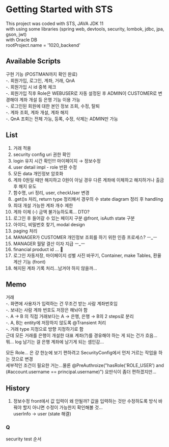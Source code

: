 # Getting Started with STS  

This project was coded with STS, JAVA JDK 11  
with using some libraries (spring web, devtools, security, lombok, jdbc, jpa, gson, jwt)  
with Oracle DB  
rootProject.name = '1020_backend'  

## Available Scripts  

구현 기능 (POSTMAN까지 확인 완료)  
-. 회원가입, 로그인, 계좌, 거래, QnA  
-. 회원가입 시 id 중복 체크  
-. 회원가입 직후 Role은 WEBUSER로 자동 설정된 후 ADMIN이 CUSTOMER로 변경해야 계좌 개설 등 은행 기능 이용 가능  
-. 로그인된 회원에 대한 본인 정보 조회, 수정, 탈퇴  
-. 계좌 조회, 계좌 개설, 계좌 해지  
-. QnA 조회는 전체 가능, 등록, 수정, 삭제는 ADMIN만 가능  

## List  

1. 거래 적용
1. security config uri 권한 확인
1. login 유지 시간 확인!!! 마이페이지 → 정보수정
1. user detail impl - role 반환 수정
1. 모든 data 개인정보 암호화
1. 계좌 0원일 때만 해지하고 0원이 아닐 경우 다른 계좌에 이체하고 해지하거나 출금 후 해지 유도
1. 함수명, uri 정리, user, checkUser 변경
1. .get()s 처리, return type 정리해서 경우의 수 state diagram 정리 후 handling
1. 최대 개설 가능한 계좌 개수 제한
1. 계좌 이체 (-) 금액 불가능하도록... DTO?  
1. 로그인 후 들어갈 수 있는 페이지 구분 @front, isAuth state 구분
1. 아이디, 비밀번호 찾기, modal design  
1. paging 처리  
1. MANAGER가 CUSTOMER 개인정보 조회를 하기 위한 인증 프로세스? ㅡ_ㅡ  
1. MANAGER 월말 결산 이자 지급 ㅡ_ㅡ  
1. financial product id ... 🤬  
1. 로그인 자동저장, 마이페이지 성별 사진 바꾸기, Container, make Tables, 환율 계산 기능 (front)  
1. 해지된 계좌 기록 처리...남겨야 하지 않을까...  

## Memo  

거래  
-. 화면에 사용자가 입력하는 건 무조건 받는 사람 계좌번호임  
-. 보내는 사람 계좌 번호도 저장은 해놔야 함  
-. A → B 의 직접 거래보다는 A → 은행, 은행 → B의 2 steps로 분리  
-. A, B는 entity에 저장하지 않도록 @Transient 처리  
-. 거래 type 지정으로 방향 지정하기로 함  
근데 모든 거래를 은행이 개설한 대표 계좌(?)를 경유해야 하는 게 되는 건가 흐음...  
뭐... log 남기는 걸 은행 계좌에 남기게 되는 셈인감...  

모든 Role... 은 걍 한눈에 보기 편하려고 SecurityConfig에서 먼저 거르는 작업을 하는 것으로 변경  
세부적인 조건이 필요한 거는...물론 @PreAuthroize("hasRole('ROLE_USER') and (#account.username == principal.username)") 요딴식이 좀더 편하겠지만...  

## History  

1. 정보수정 front에서 값 입력이 왜 안될까? 값을 입력하는 것만 수정하도록 방식 바꿔야 할지 아니면 수정이 가능한지 확인해볼 것...  
userInfo → user (state 해결)  

### Q

security test 순서
